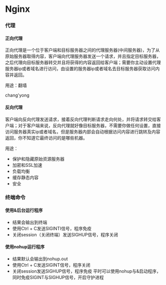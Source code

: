 # Nginx

### 代理

#### 正向代理

正向代理是一个位于客户端和目标服务器之间的代理服务器(中间服务器)，为了从原始服务器取得内容，客户端向代理服务器发送一个请求，并且指定目标服务器，之后代理向目标服务器转交并且将获得的内容返回给客户端；需要你主动设置代理服务器ip或者域名进行访问，由设置的服务器ip或者域名去目标服务器获取访问内容并返回。

用途：翻墙

chang'yong

#### 反向代理

客户端向反向代理发送请求，接着反向代理判断请求走向何处，并将请求转交给客户端；对于客户端来说，反向代理就好像目标服务器，不需要你做任何设置，直接访问服务器真实ip或者域名，但是服务器内部会自动根据访问内容进行跳转及内容返回，你不知道它最终访问的是哪些机器。

用途：

- 保护和隐藏原始资源服务器
- 加密和SSL加速
- 负载均衡
- 缓存静态内容
- 安全

### 终端命令
#### 使用&后台运行程序
- 结果会输出到终端
- 使用Ctrl + C发送SIGINTI信号，程序免疫
- 关闭session（关闭终端）发送SIGHUP信号，程序关闭
#### 使用nohup运行程序
- 结果默认会输出到nohup.out
- 使用Ctrl + C发送SIGINT信号，程序关闭
- 关闭session发送SIGHUP信号，程序免疫
平时可以使用nohup与&启动程序，同时免疫SIGINT与SIGHUP信号，开启守护进程
